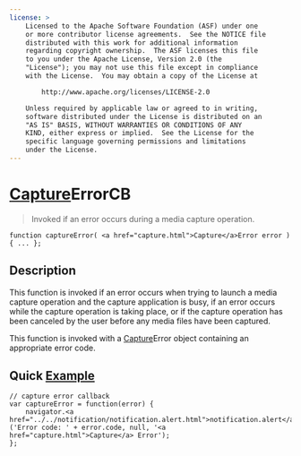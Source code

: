 ```yaml
---
license: >
    Licensed to the Apache Software Foundation (ASF) under one
    or more contributor license agreements.  See the NOTICE file
    distributed with this work for additional information
    regarding copyright ownership.  The ASF licenses this file
    to you under the Apache License, Version 2.0 (the
    "License"); you may not use this file except in compliance
    with the License.  You may obtain a copy of the License at

        http://www.apache.org/licenses/LICENSE-2.0

    Unless required by applicable law or agreed to in writing,
    software distributed under the License is distributed on an
    "AS IS" BASIS, WITHOUT WARRANTIES OR CONDITIONS OF ANY
    KIND, either express or implied.  See the License for the
    specific language governing permissions and limitations
    under the License.
---
```


<a href="capture.html">Capture</a>ErrorCB
==============

> Invoked if an error occurs during a media capture operation.

    function captureError( <a href="capture.html">Capture</a>Error error ) { ... };

Description
-----------

This function is invoked if an error occurs when trying to launch a media capture operation and the capture application is busy, if an error occurs while the capture operation is taking place, or if the capture operation has been canceled by the user before any media files have been captured.

This function is invoked with a <a href="capture.html">Capture</a>Error object containing an appropriate error code.

Quick <a href="../../storage/storage.opendatabase.html">Example</a>
-------------

    // capture error callback
    var captureError = function(error) {
        navigator.<a href="../../notification/notification.alert.html">notification.alert</a>('Error code: ' + error.code, null, '<a href="capture.html">Capture</a> Error');
    };
